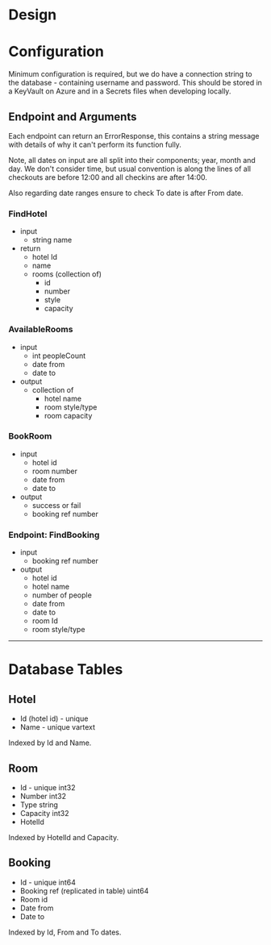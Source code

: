 ﻿# Design

# Configuration

Minimum configuration is required, but we do have a connection string to the database - containing username and password. This should be stored in a KeyVault on Azure and in a Secrets files when developing locally.

## Endpoint and Arguments

Each endpoint can return an ErrorResponse, this contains a string message with details of why it can't perform its function fully.

Note, all dates on input are all split into their components; year, month and day. We don't consider time, but usual convention is along the lines of all checkouts are before 12:00 and all checkins are after 14:00.

Also regarding date ranges ensure to check To date is after From date.

### FindHotel

- input
    - string name
- return
    - hotel Id
    - name
    - rooms (collection of)
        - id
        - number
        - style
        - capacity

### AvailableRooms

- input
    - int peopleCount
    - date from
    - date to
- output
    - collection of
        - hotel name
        - room style/type
        - room capacity

### BookRoom

- input
    - hotel id
    - room number
    - date from
    - date to
- output
    - success or fail
    - booking ref number

### Endpoint: FindBooking

- input
    - booking ref number
- output
    - hotel id
    - hotel name
    - number of people
    - date from
    - date to
    - room Id
    - room style/type

---

# Database Tables

## Hotel

- Id (hotel id) - unique
- Name - unique vartext

Indexed by Id and Name.

## Room

- Id - unique int32
- Number int32
- Type string
- Capacity int32
- HotelId

Indexed by HotelId and Capacity.

## Booking

- Id - unique int64
- Booking ref (replicated in table) uint64
- Room id
- Date from
- Date to

Indexed by Id, From and To dates.

